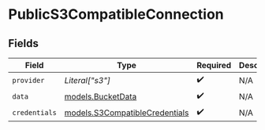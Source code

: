 # PublicS3CompatibleConnection


## Fields

| Field                                                                  | Type                                                                   | Required                                                               | Description                                                            |
| ---------------------------------------------------------------------- | ---------------------------------------------------------------------- | ---------------------------------------------------------------------- | ---------------------------------------------------------------------- |
| `provider`                                                             | *Literal["s3"]*                                                        | :heavy_check_mark:                                                     | N/A                                                                    |
| `data`                                                                 | [models.BucketData](../models/bucketdata.md)                           | :heavy_check_mark:                                                     | N/A                                                                    |
| `credentials`                                                          | [models.S3CompatibleCredentials](../models/s3compatiblecredentials.md) | :heavy_check_mark:                                                     | N/A                                                                    |